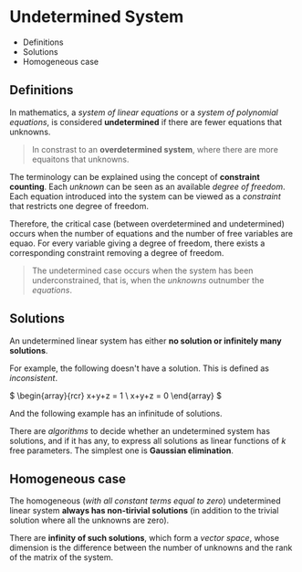 # Undetermined System

* Definitions
* Solutions
* Homogeneous case

## Definitions

In mathematics, a _system of linear equations_ or a _system of polynomial equations_, is considered __undetermined__ if there are fewer equations that unknowns.

> In constrast to an __overdetermined system__, where there are more equaitons that unknowns.

The terminology can be explained using the concept of __constraint counting__. Each _unknown_ can be seen as an available _degree of freedom_. Each equation introduced into the system can be viewed as a _constraint_ that restricts one degree of freedom.

Therefore, the critical case (between overdetermined and undetermined) occurs when the number of equations and the number of free variables are equao. For every variable giving a degree of freedom, there exists a corresponding constraint removing a degree of freedom.

> The undetermined case occurs when the system has been underconstrained, that is, when the _unknowns_ outnumber the _equations_.

## Solutions 

An undetermined linear system has either __no solution or infinitely many solutions__.

For example, the following doesn't have a solution. This is defined as _inconsistent_.

$
\begin{array}{rcr}
x+y+z = 1 \\
x+y+z = 0
\end{array}
$

And the following example has an infinitude of solutions.

There are _algorithms_ to decide whether an undetermined system has solutions, and if it has any, to express all solutions as linear functions of $k$ free parameters. The simplest one is __Gaussian elimination__.

## Homogeneous case

The homogeneous (_with all constant terms equal to zero_) undetermined linear system __always has non-tirivial solutions__ (in addition to the trivial solution where all the unknowns are zero).

There are __infinity of such solutions__, which form a _vector space_, whose dimension is the difference between the number of unknowns and the rank of the matrix of the system.
